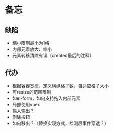 # 备忘

## 缺陷

- 缩小限制最小为1格
- 内部元素放大、缩小
- 元素转移清除有误（created最后的注释）

## 代办

- 根据容器宽高、定义横纵格子数，自适应格子大小
- 可resize的范围限制
- 如el-form，如何支持拖入内部元素
- 局部使用vuex
- 输入输出？
- 删除按钮
- 如何移出？（替换实现方式，检测层事件穿透？）